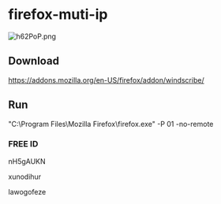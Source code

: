 # firefox-muti-ip

![h62PoP.png](https://www.picz.in.th/images/2018/10/08/h62PoP.png)

## Download 
https://addons.mozilla.org/en-US/firefox/addon/windscribe/  

## Run
"C:\Program Files\Mozilla Firefox\firefox.exe" -P 01 -no-remote

### FREE ID

nH5gAUKN

xunodihur

lawogofeze

